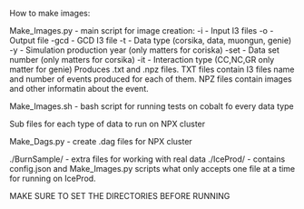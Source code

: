 How to make images:

Make_Images.py - main script for image creation:
 -i - Input I3 files
 -o - Output file
 -gcd - GCD I3 file
 -t - Data type (corsika, data, muongun, genie)
 -y - Simulation production year (only matters for coriska)
 -set - Data set number (only matters for corsika)
 -it - Interaction type (CC,NC,GR only matter for genie)
Produces .txt and .npz files. TXT files contain I3 files name and number of events produced for each of them.
NPZ files contain images and other informatin about the event.

Make_Images.sh - bash script for running tests on cobalt fo every data type

Sub files for each type of data to run on NPX cluster

Make_Dags.py - create .dag files for NPX cluster

./BurnSample/ - extra files for working with real data
./IceProd/ - contains config.json and Make_Images.py scripts what only accepts one file at a time for running on IceProd.

MAKE SURE TO SET THE DIRECTORIES BEFORE RUNNING


 
